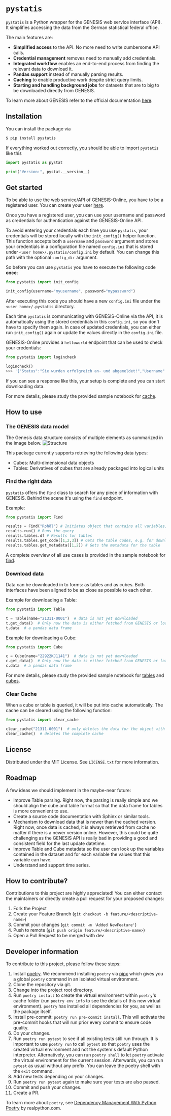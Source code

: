 # ``pystatis``

```pystatis``` is a Python wrapper for the GENESIS web service interface (API). It simplifies accessing the data from the German statistical federal office.

The main features are:

- **Simplified access** to the API. No more need to write cumbersome API calls.
- **Credential management** removes need to manually add credentials.
- **Integrated workflow** enables an end-to-end process from finding the relevant data to download it.
- **Pandas support** instead of manually parsing results.
- **Caching** to enable productive work despite strict query limits.
- **Starting and handling background jobs** for datasets that are to big to be downloaded directly from GENESIS.

To learn more about GENESIS refer to the official documentation [here](https://www.destatis.de/EN/Service/OpenData/api-webservice.html).

## Installation

You can install the package via

```bash
$ pip install pystatis
```

If everything worked out correctly, you should be able to import ``pystatis`` like this

```python
import pystatis as pystat

print("Version:", pystat.__version__)
```

## Get started

To be able to use the web service/API of GENESIS-Online, you have to be a registered user. You can create your user [here](https://www-genesis.destatis.de/genesis/online?Menu=Anmeldung).

Once you have a registered user, you can use your username and password as credentials for authentication against the GENESIS-Online API.

To avoid entering your credentials each time you use ``pystatis``, your credentials will be stored locally with the `init_config()` helper function. This function accepts both a `username` and `password` argument and stores your credentials in a configuration file named `config.ini` that is stored under `<user home>/.pystatis/config.ini` by default. You can change this path with the optional `config_dir` argument.

So before you can use ``pystatis`` you have to execute the following code **once**:

```python
from pystatis import init_config

init_config(username="myusername", password="mypassword")
```

After executing this code you should have a new `config.ini` file under the `<user home>/.pystatis` directory.

Each time ``pystatis`` is communicating with GENESIS-Online via the API, it is automatically using the stored credentials in this `config.ini`, so you don't have to specify them again. In case of updated credentials, you can either run `init_config()` again or update the values directly in the `config.ini` file.

GENESIS-Online provides a `helloworld` endpoint that can be used to check your credentials:

```python
from pystatis import logincheck

logincheck()
>>> '{"Status":"Sie wurden erfolgreich an- und abgemeldet!","Username":"ASFJ582LJ"}'
```

If you can see a response like this, your setup is complete and you can start downloading data.

For more details, please study the provided sample notebook for [cache](https://github.com/CorrelAid/pystatis/blob/main/nb/cache.ipynb).

## How to use

### The GENESIS data model

The Genesis data structure consists of multiple elements as summarized in the image below.
![Structure](assets/structure.png)

This package currently supports retrieving the following data types:

- Cubes: Multi-dimensional data objects
- Tables: Derivatives of cubes that are already packaged into logical units

### Find the right data

``pystatis`` offers the `Find` class to search for any piece of information with GENESIS. Behind the scene it's using the `find` endpoint.

Example:

```python
from pystatis import Find

results = Find("Rohöl") # Initiates object that contains all variables, statistics, tables and cubes
results.run() # Runs the query
results.tables.df # Results for tables
results.tables.get_code([1,2,3]) # Gets the table codes, e.g. for downloading the table
results.tables.get_metadata([1,2]) # Gets the metadata for the table
```

A complete overview of all use cases is provided in the sample notebook for [find](https://github.com/CorrelAid/pystatis/blob/main/nb/find.ipynb).

### Download data

Data can be downloaded in to forms: as tables and as cubes. Both interfaces have been aligned to be as close as possible to each other.

Example for downloading a Table:

```python
from pystatis import Table

t = Table(name="21311-0001")  # data is not yet downloaded
t.get_data()  # Only now the data is either fetched from GENESIS or loaded from cache. If the data is downloaded from online, it will be also cached, so next time the data is loaded from cache.
t.data  # a pandas data frame
```

Example for downloading a Cube:

```python
from pystatis import Cube

c = Cube(name="22922KJ1141")  # data is not yet downloaded
c.get_data()  # Only now the data is either fetched from GENESIS or loaded from cache. If the data is downloaded from online, it will be also cached, so next time the data is loaded from cache.
c.data  # a pandas data frame
```

For more details, please study the provided sample notebook for [tables](https://github.com/CorrelAid/pystatis/blob/main/nb/table.ipynb) and [cubes](https://github.com/CorrelAid/pystatis/blob/main/nb/cube.ipynb).

### Clear Cache

When a cube or table is queried, it will be put into cache automatically. The cache can be cleared using the following function:

```python
from pystatis import clear_cache

clear_cache("21311-0001")  # only deletes the data for the object with the specified name
clear_cache()  # deletes the complete cache
```

## License

Distributed under the MIT License. See `LICENSE.txt` for more information.

## Roadmap

A few ideas we should implement in the maybe-near future:

- Improve Table parsing. Right now, the parsing is really simple and we should align the cube and table format so that the data frame for tables is more convenient to use.
- Create a source code documentation with Sphinx or similar tools.
- Mechanism to download data that is newer than the cached version. Right now, once data is cached, it is always retrieved from cache no matter if there is a newer version online. However, this could be quite challenging as the GENESIS API is really bad in providing a good and consistent field for the last update datetime.
- Improve Table and Cube metadata so the user can look up the variables contained in the dataset and for each variable the values that this variable can have.
- Understand and support time series.

## How to contribute?

Contributions to this project are highly appreciated! You can either contact the maintainers or directly create a pull request for your proposed changes:

1. Fork the Project
2. Create your Feature Branch (`git checkout -b feature/<descriptive-name>`)
3. Commit your changes (`git commit -m 'Added NewFeature'`)
4. Push to remote (`git push origin feature/<descriptive-name>`)
5. Open a Pull Request to be merged with dev

## Developer information

To contribute to this project, please follow these steps:

1. Install [poetry](https://python-poetry.org/docs/). We recommend installing `poetry` via [pipx](https://pypa.github.io/pipx/) which gives you a global `poetry` command in an isolated virtual environment.
2. Clone the repository via git.
3. Change into the project root directory.
4. Run `poetry install` to create the virtual environment within `poetry`'s cache folder (run `poetry env info` to see the details of this new virtual environment). `poetry` has installed all dependencies for you, as well as the package itself.
5. Install pre-commit: `poetry run pre-commit install`. This will activate the pre-commit hooks that will run prior every commit to ensure code quality.
6. Do your changes.
7. Run `poetry run pytest` to see if all existing tests still run through. It is important to use `poetry run` to call `pytest` so that `poetry` uses the created virtual environment and not the system's default Python interpreter. Alternatively, you can run `poetry shell` to let `poetry` activate the virtual environment for the current session. Afterwards, you can run `pytest` as usual without any prefix. You can leave the poetry shell with the `exit` command.
8. Add new tests depending on your changes.
9. Run `poetry run pytest` again to make sure your tests are also passed.
10. Commit and push your changes.
11. Create a PR.

To learn more about `poetry`, see [Dependency Management With Python Poetry](https://realpython.com/dependency-management-python-poetry/#command-reference) by realpython.com.
